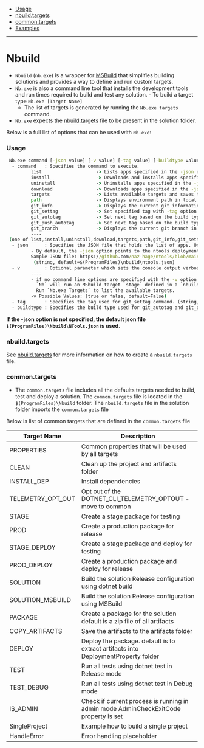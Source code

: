 - [Usage](#usage)
- [nbuild.targets](#nbuildtargets)
- [common.targets](#commontargets)
- [Examples](../usage.md)
---

# Nbuild

 - `Nbuild` (`nb.exe`) is a wrapper for [MSBuild](https://docs.microsoft.com/en-us/visualstudio/msbuild/msbuild) that simplifies building solutions and provides a way to define and run custom targets.
 - `Nb.exe` is also a command line tool that installs the development tools and run times required to build and test any solution.
       - To build a target type `Nb.exe [Target Name]`
      - The list of targets is generated by running the `Nb.exe targets` command.
  - `Nb.exe` expects the [nbuild.targets](#nbuildtargets) file to be present in the solution folder.

Below is a full list of options that can be used with `Nb.exe`:
### Usage
```cmd
 Nb.exe command [-json value] [-v value] [-tag value] [-buildtype value]
  - command   : Specifies the command to execute.
         list                    -> Lists apps specified in the -json option.
         install                 -> Downloads and installs apps specified in the -json option (require admin privileges to run).
         uninstall               -> Uninstalls apps specified in the -json option (require admin privileges to run).
         download                -> Downloads apps specified in the -json option (require admin privileges to run).
         targets                 -> Lists available targets and saves them in the targets.md file.
         path                    -> Displays environment path in local machine.
         git_info                -> Displays the current git information in the local repository.
         git_settag              -> Set specified tag with -tag option
         git_autotag             -> Set next tag based on the build type: STAGE | PROD
         git_push_autotag        -> Set next tag based on the build type and push to remote repo
         git_branch              -> Displays the current git branch in the local repository
         ----
 (one of list,install,uninstall,download,targets,path,git_info,git_settag,git_autotag,git_push_autotag,git_branch required)
  - json      : Specifies the JSON file that holds the list of apps. Only valid for the install, download, and list commands.
         - By default, the -json option points to the ntools deployment folder: $(ProgramFiles)\build\ntools.json.
         Sample JSON file: https://github.com/naz-hage/ntools/blob/main/dev-setup/ntools.json
          (string, default=$(ProgramFiles)\nbuild\ntools.json)
  - v         : Optional parameter which sets the console output verbose level
         ----
         - if no command line options are specified with the -v option , i.e.: 'Nb.exe stage -v true`
           `Nb` will run an MSbuild target `stage` defined in a `nbuild.targets` file which present in the solution folder.
           Run `Nb.exe Targets` to list the available targets.
         -v Possible Values: (true or false, default=False)
  - tag       : Specifies the tag used for git_settag command. (string, default=)
  - buildtype : Specifies the build type used for git_autotag and git_push_autotag commands. Possible values: STAGE, PROD. (string, default=)
```

**If the -json option is not specified, the default json file `$(ProgramFiles)\Nbuild\NTools.json` is used**. 

### nbuild.targets
See [nbuild.targets](../setup.md#nbuildtargets) for more information on how to create a `nbuild.targets` file.
                    
### common.targets
- The `common.targets` file includes all the defaults targets needed to build, test and deploy a solution.  The `common.targets` file is located in the `$(ProgramFiles)\Nbuild` folder.  The `nbuild.targets` file in the solution folder imports the `common.targets` file

Below is list of common targets that are defined in the `common.targets` file

| **Target Name** | **Description** |
| --- | --- |
| PROPERTIES          | Common properties that will be used by all targets |
| CLEAN               | Clean up the project and artifacts folder |
| INSTALL_DEP         | Install dependencies |
| TELEMETRY_OPT_OUT   | Opt out of the DOTNET_CLI_TELEMETRY_OPTOUT - move to common |
| STAGE             | Create a stage package for testing |
| PROD          | Create a production package for release |
| STAGE_DEPLOY      | Create a stage package and deploy for testing |
| PROD_DEPLOY   | Create a production package and deploy for release |
| SOLUTION            | Build the solution Release configuration  using dotnet build |
| SOLUTION_MSBUILD    | Build the solution Release configuration  using MSBuild |
| PACKAGE             | Create a package for the solution default is a zip file of all artifacts |
| COPY_ARTIFACTS      | Save the artifacts to the artifacts folder |
| DEPLOY              | Deploy the package. default is to extract artifacts into DeploymentProperty folder |
| TEST                | Run all tests using dotnet test in Release mode |
| TEST_DEBUG          | Run all tests using dotnet test in Debug mode |
| IS_ADMIN            | Check if current process is running in admin mode AdminCheckExitCode property is set |
| SingleProject       | Example how to build a single project |
| HandleError         | Error handling placeholder |


